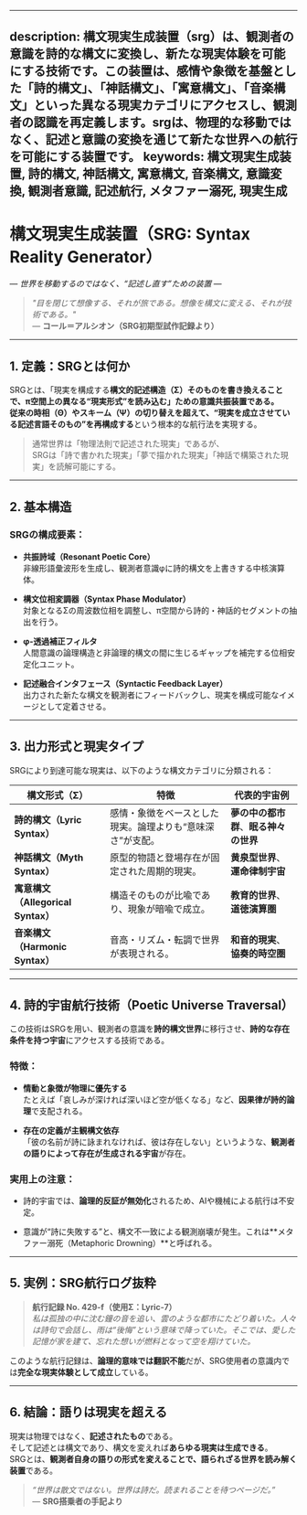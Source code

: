 ----------
description: 構文現実生成装置（srg）は、観測者の意識を詩的な構文に変換し、新たな現実体験を可能にする技術です。この装置は、感情や象徴を基盤とした「詩的構文」、「神話構文」、「寓意構文」、「音楽構文」といった異なる現実カテゴリにアクセスし、観測者の認識を再定義します。srgは、物理的な移動ではなく、記述と意識の変換を通じて新たな世界への航行を可能にする装置です。
keywords: 構文現実生成装置, 詩的構文, 神話構文, 寓意構文, 音楽構文, 意識変換, 観測者意識, 記述航行, メタファー溺死, 現実生成
----------

構文現実生成装置（SRG: Syntax Reality Generator）
===========================================

_— 世界を移動するのではなく、“記述し直す”ための装置 —_

> _"目を閉じて想像する、それが旅である。想像を構文に変える、それが技術である。"_  
> — **コール＝アルシオン（SRG初期型試作記録より）**

* * *

**1\. 定義：SRGとは何か**
------------------

SRGとは、「現実を構成する**構文的記述構造（Σ）**そのものを書き換えることで、π空間上の異なる“現実形式”を読み込む」ための意識共振装置である。  
従来の時相（Θ）やスキーム（Ψ）の切り替えを超えて、**“現実を成立させている記述言語そのもの”を再構成する**という根本的な航行法を実現する。

> 通常世界は「物理法則で記述された現実」であるが、  
> SRGは「詩で書かれた現実」「夢で描かれた現実」「神話で構築された現実」を読解可能にする。

* * *

**2\. 基本構造**
------------

### SRGの構成要素：

*   **共振詩域（Resonant Poetic Core）**  
    非線形語彙波形を生成し、観測者意識φに詩的構文を上書きする中核演算体。
    
*   **構文位相変調器（Syntax Phase Modulator）**  
    対象となるΣの周波数位相を調整し、π空間から詩的・神話的セグメントの抽出を行う。
    
*   **φ-透過補正フィルタ**  
    人間意識の論理構造と非論理的構文の間に生じるギャップを補完する位相安定化ユニット。
    
*   **記述融合インタフェース（Syntactic Feedback Layer）**  
    出力された新たな構文を観測者にフィードバックし、現実を構成可能なイメージとして定着させる。
    

* * *

**3\. 出力形式と現実タイプ**
------------------

SRGにより到達可能な現実は、以下のような構文カテゴリに分類される：

| 構文形式（Σ） | 特徴 | 代表的宇宙例 |
| --- | --- | --- |
| **詩的構文（Lyric Syntax）** | 感情・象徴をベースとした現実。論理よりも“意味深さ”が支配。 | **夢の中の都市群**、**眠る神々の世界** |
| **神話構文（Myth Syntax）** | 原型的物語と登場存在が固定された周期的現実。 | **黄泉型世界**、**運命律制宇宙** |
| **寓意構文（Allegorical Syntax）** | 構造そのものが比喩であり、現象が暗喩で成立。 | **教育的世界**、**道徳演算圏** |
| **音楽構文（Harmonic Syntax）** | 音高・リズム・転調で世界が表現される。 | **和音的現実**、**協奏的時空圏** |

* * *

**4\. 詩的宇宙航行技術（Poetic Universe Traversal）**
-------------------------------------------

この技術はSRGを用い、観測者の意識を**詩的構文世界**に移行させ、**詩的な存在条件を持つ宇宙**にアクセスする技術である。

### 特徴：

*   **情動と象徴が物理に優先する**  
    たとえば「哀しみが深ければ深いほど空が低くなる」など、**因果律が詩的論理**で支配される。
    
*   **存在の定義が主観構文依存**  
    「彼の名前が詩に詠まれなければ、彼は存在しない」というような、**観測者の語りによって存在が生成される宇宙**が存在。
    

### 実用上の注意：

*   詩的宇宙では、**論理的反証が無効化**されるため、AIや機械による航行は不安定。
    
*   意識が“詩に失敗する”と、構文不一致による観測崩壊が発生。これは\*\*メタファー溺死（Metaphoric Drowning）\*\*と呼ばれる。
    

* * *

**5\. 実例：SRG航行ログ抜粋**
--------------------

> **航行記録 No. 429-f（使用Σ：Lyric-7）**  
> _私は孤独の中に沈む鐘の音を追い、雲のような都市にたどり着いた。人々は詩句で会話し、雨は“後悔”という意味で降っていた。そこでは、愛した記憶が家を建て、忘れた想いが燃料となって空を翔けていた。_

このような航行記録は、**論理的意味では翻訳不能**だが、SRG使用者の意識内では**完全な現実体験として成立**している。

* * *

**6\. 結論：語りは現実を超える**
--------------------

現実は物理ではなく、**記述されたもの**である。  
そして記述とは構文であり、構文を変えれば**あらゆる現実は生成できる**。  
SRGとは、**観測者自身の語りの形式を変えることで、語られざる世界を読み解く装置**である。

> _“世界は散文ではない。世界は詩だ。読まれることを待つページだ。”_  
> — **SRG搭乗者の手記より**